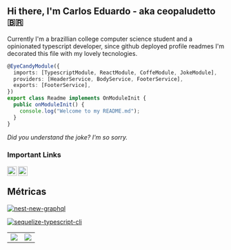 ## Hi there, I'm Carlos Eduardo - aka ceopaludetto 🇧🇷

Currently I'm a brazillian college computer science student and a opinionated typescript developer, since github deployed profile readmes I'm decorated this file with my lovely tecnologies.

```ts
@EyeCandyModule({
  imports: [TypescriptModule, ReactModule, CoffeModule, JokeModule],
  providers: [HeaderService, BodyService, FooterService],
  exports: [FooterService],
})
export class Readme implements OnModuleInit {
  public onModuleInit() {
    console.log("Welcome to my README.md");
  }
}
```

_Did you understand the joke? I'm so sorry._

### Important Links

[<img align="left" alt="ceopaludetto | LinkedIn" width="22px" src="https://cdn.jsdelivr.net/npm/simple-icons@v3/icons/linkedin.svg" />][linkedin]

[<img align="left" alt="ceopaludetto | Twitter" width="22px" src="https://cdn.jsdelivr.net/npm/simple-icons@v3/icons/twitter.svg" />][twitter]

[twitter]: https://twitter.com/soreduard
[linkedin]: https://linkedin.com/in/ceopaludetto/

<br/>

## Métricas

[![nest-new-graphql](https://github-readme-stats.vercel.app/api/pin/?username=ceopaludetto&repo=new-domus-frontend&theme=dracula)](https://github.com/ceopaludetto/nest-new-graphql)

[![sequelize-typescript-cli](https://github-readme-stats.vercel.app/api/pin/?username=ceopaludetto&repo=new-domus-backend&theme=dracula)](https://github.com/ceopaludetto/sequelize-typescript-cli)

<table>
  <tbody>
    <tr>
      <td style="vertical-align:top">
        <img src="https://github-readme-stats.vercel.app/api/top-langs/?username=ceopaludetto&layout=compact&theme=dracula&custom_title=Linguagens%20Mais%20Usadas"/>
      </td>
      <td style="vertical-align:top">
        <img src="https://github-readme-stats.vercel.app/api?username=ceopaludetto&show_icons=true&count_private=true&theme=dracula&include_all_commits=true&custom_title=Minhas%20Estatísticas&locale=pt-br"/>
      </td>
    </tr>
  </tbody>
</table>

<!-- <br/>

![Languages](https://github-readme-stats.vercel.app/api/top-langs/?username=ceopaludetto&layout=compact&theme=dracula&custom_title=Linguagens%20Mais%20Usadas)

<br/>

![Stats](https://github-readme-stats.vercel.app/api?username=ceopaludetto&show_icons=true&count_private=true&theme=dracula&include_all_commits=true&custom_title=Minhas%20Estatísticas&locale=pt-br) -->
